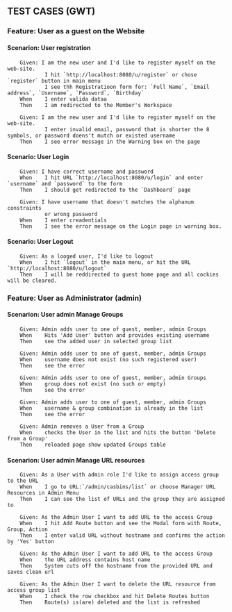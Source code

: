 ## TEST CASES (GWT)

### Feature: User as a guest on the Website
#### Scenarion: User registration
        Given: I am the new user and I'd like to register myself on the web-site. 
                I hit `http://localhost:8080/u/register` or chose `register` button in main menu
                I see thh Registratioon form for: `Full Name`, `Email address`, `Username`, `Password`, `Birthday`
        When    I enter valida dataa
        Then    I am redirected to the Member's Workspace
                
        Given: I am the new user and I'd like to register myself on the web-site. 
                I enter invalid email, password that is shorter the 8 symbols, or password doens't mutch or existed username
        Then    I see error message in the Warning box on the page

#### Scenario: User Login
        Given: I have correct username and password
        When    I hit URL `http://localhost:8080/u/login` and enter `username` and `password` to the form
        Then    I should get redirected to the `Dashboard` page

        Given: I have username that doesn't matches the alphanum constraints
                or wrong password
        When    I enter creadentials
        Then    I see the error message on the Login page in warning box.
    
#### Scenario: User Logout
        Given: As a looged user, I'd like to logout
        When    I hit `logout` in the main menu, or hit the URL `http://localhost:8080/u/logout`
        Then    I will be reddirected to guest home page and all cockies will be cleared.

### Feature: User as Administrator (admin)
#### Scenarion: User admin Manage Groups
        Given: Admin adds user to one of guest, member, admin Groups
        When    Hits 'Add User' button and provides existing username
        Then    see the added user in selected group list

        Given: Admin adds user to one of guest, member, admin Groups
        When    username does not exist (no such registered user)
        Then    see the error 

        Given: Admin adds user to one of guest, member, admin Groups
        When    group does not exist (no such or empty)
        Then    see the error

        Given: Admin adds user to one of guest, member, admin Groups
        When    username & group combination is already in the list
        Then    see the error 

        Given: Admin removes a User from a Group
        When    checks the User in the list and hits the button 'Delete from a Group'
        Then    reloaded page show updated Groups table

#### Scenarion: User admin Manage URL resources
        Given: As a User with admin role I'd like to assign access group to the URL
        When    I go to URL:`/admin/casbins/list` or choose Manager URL Resources in Admin Menu
        Then    I can see the list of URLs and the group they are assigned to

        Given: As the Admin User I want to add URL to the access Group
        When    I hit Add Route button and see the Modal form with Route, Group, Action
        Then    I enter valid URL without hostname and confirms the action by 'Yes' button

        Given: As the Admin User I want to add URL to the access Group
        When    the URL address contains host name
        Then    System cuts off the hostname from the provided URL and saves clean url

        Given: As the Admin User I want to delete the URL resource from access group list
        When    I check the row checkbox and hit Delete Routes button
        Then    Route(s) is(are) deleted and the list is refreshed